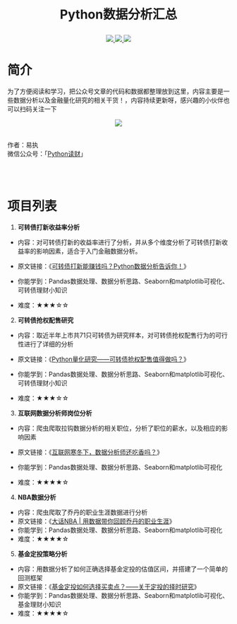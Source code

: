 # <p align="center">Python数据分析汇总</p>
<p align="center">
    <a href="">
        <img src="https://img.shields.io/badge/状态-持续更新中-brightgreen.svg">
        </a>
    <a href="">
        <img src="https://img.shields.io/badge/Python-3.6-blue.svg">
        </a>
    <a href="">
        <img src="https://img.shields.io/badge/%E5%BE%AE%E4%BF%A1%E5%85%AC%E4%BC%97%E5%8F%B7-Python%E8%AF%BB%E8%B4%A2-ff69b4">
        </a>
</p>

# 简介

为了方便阅读和学习，把公众号文章的代码和数据都整理放到这里，内容主要是一些数据分析以及金融量化研究的相关干货！，内容持续更新呀，感兴趣的小伙伴也可以扫码关注一下

<div align = center>
<img src="https://github.com/Harry3W/readata/blob/master/%E5%BA%95%E9%83%A8%E4%BA%8C%E7%BB%B4%E7%A0%811.png"/>
</div>
<br>

作者：易执<br>
微信公众号：「[Python读财](http://mp.weixin.qq.com/s?__biz=MzU2NjQ2ODMxNg==&mid=2247483943&idx=1&sn=06186d031fc901a1a1883d0833488d1f&chksm=fcad4994cbdac08234b9f74a23faed70be80129a7c2f32c043b8ebf87c346824296176922135&scene=18#wechat_redirect)」

<br>
<br>

# 项目列表

1. **可转债打新收益率分析**

- 内容：对可转债打新的收益率进行了分析，并从多个维度分析了可转债打新收益率的影响因素，适合于入门金融数据分析。
- 原文链接：《[可转债打新能赚钱吗？Python数据分析告诉你！](https://mp.weixin.qq.com/s/9h65D5hJxw25dbdQti1vxA)》

- 你能学到：Pandas数据处理、数据分析思路、Seaborn和matplotlib可视化、可转债理财小知识
- 难度：★★★☆☆

2. **可转债抢权配售研究**

- 内容：取近半年上市共71只可转债为研究样本，对可转债抢权配售行为的可行性进行了详细的分析
- 原文链接：《[Python量化研究——可转债抢权配售值得做吗？](https://mp.weixin.qq.com/s/9h65D5hJxw25dbdQti1vxA)》

- 你能学到：Pandas数据处理、数据分析思路、Seaborn和matplotlib可视化、可转债理财小知识
- 难度：★★★☆☆

3. **互联网数据分析师岗位分析**

- 内容：爬虫爬取拉钩数据分析的相关职位，分析了职位的薪水，以及相应的影响因素
- 原文链接：《[互联网寒冬下，数据分析师还吃香吗？](https://mp.weixin.qq.com/s/ta1YEWOn4zwZl8I3KaBAdg)》

- 你能学到：Pandas数据处理、数据分析思路、Seaborn和matplotlib可视化
- 难度：★★★★☆

4. **NBA数据分析**

- 内容：爬虫爬取了乔丹的职业生涯数据进行分析
- 原文链接：《[大话NBA | 用数据带你回顾乔丹的职业生涯](https://mp.weixin.qq.com/s/SSFUCBJZrFQ_3IF3tSP21g)》
- 你能学到：Pandas数据处理、数据分析思路、Seaborn和matplotlib可视化
- 难度：★★★★☆

5. **基金定投策略分析**

- 内容：用数据分析了如何正确选择基金定投的估值区间，并搭建了一个简单的回测框架
- 原文链接：《[基金定投如何选择买卖点？——关于定投的择时研究](https://mp.weixin.qq.com/s/oJX5jFtcVaoYeoFeP2hCgw)》
- 你能学到：Pandas数据处理、数据分析思路、Seaborn和matplotlib可视化、基金理财小知识
- 难度：★★★★☆



